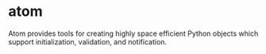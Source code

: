 atom
====

Atom provides tools for creating highly space efficient Python objects which support initialization, validation, and notification.